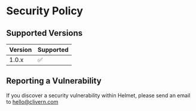 # Security Policy

## Supported Versions

| Version | Supported          |
| ------- | ------------------ |
| 1.0.x   | :white_check_mark: |

## Reporting a Vulnerability

If you discover a security vulnerability within Helmet, please send an email to [hello@clivern.com](mailto:hello@clivern.com)
